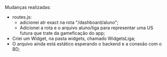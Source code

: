 Mudanças realizadas:
- routes.js: 
    - adicionei atr exact na rota "/dashboard/aluno";
    - Adicionei a rota e o arquivo aluno/liga para representar uma US futura que trate da gameficação do app;
- Criei um Widget, na pasta widgets, chamado WidgetsLiga;
- O arquivo ainda está estático esperando o backend e a conexão com o BD;